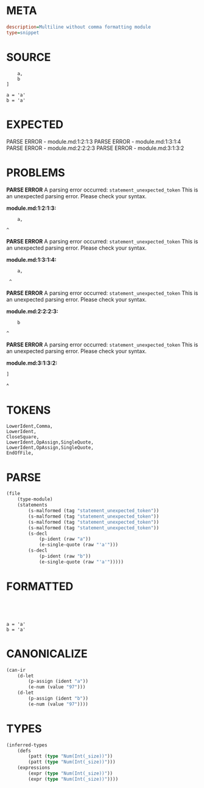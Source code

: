 # META
~~~ini
description=Multiline without comma formatting module
type=snippet
~~~
# SOURCE
~~~roc
	a,
	b
]

a = 'a'
b = 'a'
~~~
# EXPECTED
PARSE ERROR - module.md:1:2:1:3
PARSE ERROR - module.md:1:3:1:4
PARSE ERROR - module.md:2:2:2:3
PARSE ERROR - module.md:3:1:3:2
# PROBLEMS
**PARSE ERROR**
A parsing error occurred: `statement_unexpected_token`
This is an unexpected parsing error. Please check your syntax.

**module.md:1:2:1:3:**
```roc
	a,
```
	^


**PARSE ERROR**
A parsing error occurred: `statement_unexpected_token`
This is an unexpected parsing error. Please check your syntax.

**module.md:1:3:1:4:**
```roc
	a,
```
	 ^


**PARSE ERROR**
A parsing error occurred: `statement_unexpected_token`
This is an unexpected parsing error. Please check your syntax.

**module.md:2:2:2:3:**
```roc
	b
```
	^


**PARSE ERROR**
A parsing error occurred: `statement_unexpected_token`
This is an unexpected parsing error. Please check your syntax.

**module.md:3:1:3:2:**
```roc
]
```
^


# TOKENS
~~~zig
LowerIdent,Comma,
LowerIdent,
CloseSquare,
LowerIdent,OpAssign,SingleQuote,
LowerIdent,OpAssign,SingleQuote,
EndOfFile,
~~~
# PARSE
~~~clojure
(file
	(type-module)
	(statements
		(s-malformed (tag "statement_unexpected_token"))
		(s-malformed (tag "statement_unexpected_token"))
		(s-malformed (tag "statement_unexpected_token"))
		(s-malformed (tag "statement_unexpected_token"))
		(s-decl
			(p-ident (raw "a"))
			(e-single-quote (raw "'a'")))
		(s-decl
			(p-ident (raw "b"))
			(e-single-quote (raw "'a'")))))
~~~
# FORMATTED
~~~roc




a = 'a'
b = 'a'
~~~
# CANONICALIZE
~~~clojure
(can-ir
	(d-let
		(p-assign (ident "a"))
		(e-num (value "97")))
	(d-let
		(p-assign (ident "b"))
		(e-num (value "97"))))
~~~
# TYPES
~~~clojure
(inferred-types
	(defs
		(patt (type "Num(Int(_size))"))
		(patt (type "Num(Int(_size))")))
	(expressions
		(expr (type "Num(Int(_size))"))
		(expr (type "Num(Int(_size))"))))
~~~
